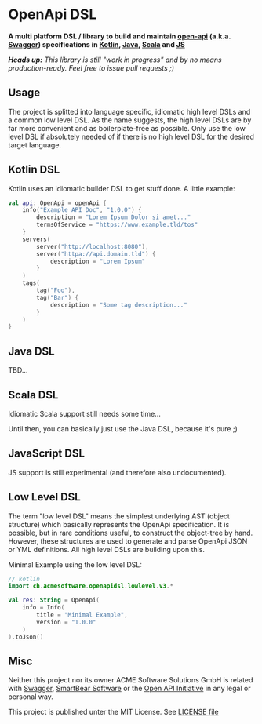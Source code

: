 OpenApi DSL
===========

**A multi platform DSL / library to build and maintain [open-api](https://www.openapis.org/) (a.k.a. 
[Swagger](https://swagger.io/)) specifications in [Kotlin](#kotlin-dsl), [Java](#java-dsl), [Scala](#scala-dsl) and 
[JS](#javascript-dsl)**

***Heads up:** This library is still "work in progress" and by no means production-ready. Feel free to issue pull 
requests ;)*

Usage
-----

The project is splitted into language specific, idiomatic high level DSLs and a common low level DSL. As the name 
suggests, the high level DSLs are by far more convenient and as boilerplate-free as possible. Only use the low level DSL 
if absolutely needed of if there is no high level DSL for the desired target language.

Kotlin DSL
----------

Kotlin uses an idiomatic builder DSL to get stuff done. A little example:

```kotlin
val api: OpenApi = openApi {
    info("Example API Doc", "1.0.0") {
        description = "Lorem Ipsum Dolor si amet..."
        termsOfService = "https://www.example.tld/tos"
    }
    servers(
        server("http://localhost:8080"),
        server("httpa://api.domain.tld") {
            description = "Lorem Ipsum"
        }
    )
    tags(
        tag("Foo"),
        tag("Bar") {
            description = "Some tag description..."
        }
    )
}

```

Java DSL
--------

TBD...

Scala DSL
---------

Idiomatic Scala support still needs some time...

Until then, you can basically just use the Java DSL, because it's pure ;)

JavaScript DSL
--------------

JS support is still experimental (and therefore also undocumented).

Low Level DSL
-------------

The term "low level DSL" means the simplest underlying AST (object structure) which basically represents the OpenApi 
specification. It is possible, but in rare conditions useful, to construct the object-tree by hand. However, these 
structures are used to generate and parse OpenApi JSON or YML definitions. All high level DSLs are building upon this.

Minimal Example using the low level DSL:

```kotlin
// kotlin
import ch.acmesoftware.openapidsl.lowlevel.v3.*

val res: String = OpenApi(
    info = Info(
        title = "Minimal Example",
        version = "1.0.0"
    )
).toJson()
```

Misc
----

Neither this project nor its owner ACME Software Solutions GmbH is related with [Swagger](https://swagger.io/), 
[SmartBear Software](https://smartbear.com/) or the [Open API Initiative](https://www.openapis.org/) in any legal or 
personal way.

This project is published unter the MIT License. See [LICENSE file](LICENSE.txt)